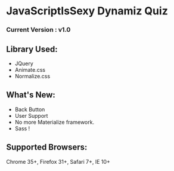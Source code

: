 # JavaScriptIsSexy Dynamiz Quiz 

### Current Version : v1.0

## Library Used:
- JQuery
- Animate.css
- Normalize.css

## What's New:
- Back Button
- User Support
- No more Materialize framework.
- Sass !


## Supported Browsers:
Chrome 35+, Firefox 31+, Safari 7+, IE 10+

